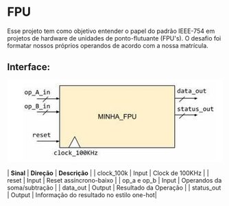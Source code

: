 # FPU
Esse projeto tem como objetivo entender o papel do padrão IEEE-754 em projetos de hardware de unidades de ponto-flutuante (FPU's). O desafio foi formatar nossos próprios operandos de acordo com a nossa matrícula.

## Interface:

![alt text]({3D7B944B-E27B-4AC6-AD61-527C23A21FD7}.png)

|    **Sinal**   |   **Direção**   |   **Descrição**                            |
|   clock_100k   |      Input      |   Clock de 100KHz                          | 
|   reset        |      Input      |   Reset assíncrono-baixo                   |
|   op_a e op_b  |      Input      |   Operandos da soma/subtração              | 
|   data_out     |      Output     |   Resultado da Operação                    | 
|   status_out   |      Output     |   Informação do resultado no estilo one-hot| 